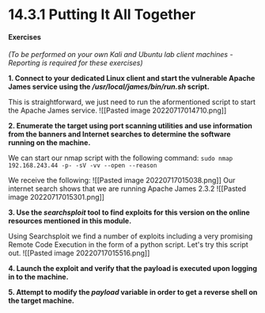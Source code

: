 # 14.3.1 Putting It All Together
#### Exercises

_(To be performed on your own Kali and Ubuntu lab client machines - Reporting is required for these exercises)_

**1.  Connect to your dedicated Linux client and start the vulnerable Apache James service using the _/usr/local/james/bin/run.sh_ script.**

This is straightforward, we just need to run the aformentioned script to start the Apache James service.
![[Pasted image 20220717014710.png]]


**2.  Enumerate the target using port scanning utilities and use information from the banners and Internet searches to determine the software running on the machine.**

We can start our nmap script with the following command:
`sudo nmap 192.168.243.44 -p- -sV -vv --open --reason`

We receive the following:
![[Pasted image 20220717015038.png]]
Our internet search shows that we are running Apache James 2.3.2
![[Pasted image 20220717015301.png]]


**3.  Use the _searchsploit_ tool to find exploits for this version on the online resources mentioned in this module.**

Using Searchsploit we find a number of exploits including a very promising Remote Code Execution in the form of a python script. Let's try this script out.
![[Pasted image 20220717015516.png]]

**4.  Launch the exploit and verify that the payload is executed upon logging in to the machine.**


**5.  Attempt to modify the _payload_ variable in order to get a reverse shell on the target machine.**

